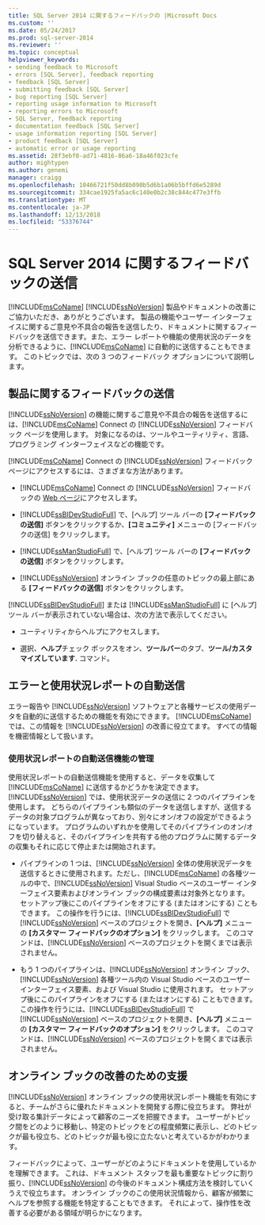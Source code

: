 ```yaml
---
title: SQL Server 2014 に関するフィードバックの |Microsoft Docs
ms.custom: ''
ms.date: 05/24/2017
ms.prod: sql-server-2014
ms.reviewer: ''
ms.topic: conceptual
helpviewer_keywords:
- sending feedback to Microsoft
- errors [SQL Server], feedback reporting
- feedback [SQL Server]
- submitting feedback [SQL Server]
- bug reporting [SQL Server]
- reporting usage information to Microsoft
- reporting errors to Microsoft
- SQL Server, feedback reporting
- documentation feedback [SQL Server]
- usage information reporting [SQL Server]
- product feedback [SQL Server]
- automatic error or usage reporting
ms.assetid: 28f3ebf0-ad71-4816-86a6-18a46f023cfe
author: mightypen
ms.author: genemi
manager: craigg
ms.openlocfilehash: 10466721f50dd8b090b5d6b1a06b5bffd6e5289d
ms.sourcegitcommit: 334cae1925fa5ac6c140e0b2c38c844c477e3ffb
ms.translationtype: MT
ms.contentlocale: ja-JP
ms.lasthandoff: 12/13/2018
ms.locfileid: "53376744"
---
```

# <a name="providing-feedback-for-sql-server-2014"></a>SQL Server 2014 に関するフィードバックの送信
  [!INCLUDE[msCoName](../includes/msconame-md.md)] [!INCLUDE[ssNoVersion](../includes/ssnoversion-md.md)] 製品やドキュメントの改善にご協力いただき、ありがとうございます。 製品の機能やユーザー インターフェイスに関するご意見や不具合の報告を送信したり、ドキュメントに関するフィードバックを送信できます。また、エラー レポートや機能の使用状況のデータを分析できるように、[!INCLUDE[msCoName](../includes/msconame-md.md)] に自動的に送信することもできます。 このトピックでは、次の 3 つのフィードバック オプションについて説明します。  
  
## <a name="submitting-feedback-about-the-product"></a>製品に関するフィードバックの送信  
 [!INCLUDE[ssNoVersion](../includes/ssnoversion-md.md)] の機能に関するご意見や不具合の報告を送信するには、[!INCLUDE[msCoName](../includes/msconame-md.md)] Connect の [!INCLUDE[ssNoVersion](../includes/ssnoversion-md.md)] フィードバック ページを使用します。 対象になるのは、ツールやユーティリティ、言語、プログラミング インターフェイスなどの機能です。  
  
 [!INCLUDE[msCoName](../includes/msconame-md.md)] Connect の [!INCLUDE[ssNoVersion](../includes/ssnoversion-md.md)] フィードバック ページにアクセスするには、さまざまな方法があります。  
  
-   [!INCLUDE[msCoName](../includes/msconame-md.md)] Connect の [!INCLUDE[ssNoVersion](../includes/ssnoversion-md.md)] フィードバックの [Web ページ](https://go.microsoft.com/fwlink/?linkid=34178)にアクセスします。  
  
-   [!INCLUDE[ssBIDevStudioFull](../includes/ssbidevstudiofull-md.md)] で、[ヘルプ] ツール バーの **[フィードバックの送信]** ボタンをクリックするか、**[コミュニティ]** メニューの [フィードバックの送信] をクリックします。  
  
-   [!INCLUDE[ssManStudioFull](../includes/ssmanstudiofull-md.md)] で、[ヘルプ] ツール バーの **[フィードバックの送信]** ボタンをクリックします。  
  
-   [!INCLUDE[ssNoVersion](../includes/ssnoversion-md.md)] オンライン ブックの任意のトピックの最上部にある **[フィードバックの送信]** ボタンをクリックします。  
  
 [!INCLUDE[ssBIDevStudioFull](../includes/ssbidevstudiofull-md.md)] または [!INCLUDE[ssManStudioFull](../includes/ssmanstudiofull-md.md)] に [ヘルプ] ツール バーが表示されていない場合は、次の方法で表示してください。  
  
-   ユーティリティからヘルプにアクセスします。  
  
-   選択、**ヘルプ**チェック ボックスをオン、**ツールバー**のタブ、**ツール/カスタマイズしています.** コマンド。  
  
## <a name="automatic-error-and-usage-reporting"></a>エラーと使用状況レポートの自動送信  
 エラー報告や [!INCLUDE[ssNoVersion](../includes/ssnoversion-md.md)] ソフトウェアと各種サービスの使用データを自動的に送信するための機能を有効にできます。 [!INCLUDE[msCoName](../includes/msconame-md.md)] では、この情報を [!INCLUDE[ssNoVersion](../includes/ssnoversion-md.md)] の改善に役立てます。 すべての情報を機密情報として扱います。  
  
### <a name="managing-automatic-usage-reporting"></a>使用状況レポートの自動送信機能の管理  
 使用状況レポートの自動送信機能を使用すると、データを収集して [!INCLUDE[msCoName](../includes/msconame-md.md)] に送信するかどうかを決定できます。 [!INCLUDE[ssNoVersion](../includes/ssnoversion-md.md)] では、使用状況データの送信に 2 つのパイプラインを使用します。 どちらのパイプラインも類似のデータを送信しますが、送信するデータの対象プログラムが異なっており、別々にオン/オフの設定ができるようになっています。 プログラムのいずれかを使用してそのパイプラインのオン/オフを切り替えると、そのパイプラインを共有する他のプログラムに関するデータの収集もそれに応じて停止または開始されます。  
  
-   パイプラインの 1 つは、[!INCLUDE[ssNoVersion](../includes/ssnoversion-md.md)] 全体の使用状況データを送信するときに使用されます。ただし、[!INCLUDE[msCoName](../includes/msconame-md.md)] の各種ツールの中で、[!INCLUDE[ssNoVersion](../includes/ssnoversion-md.md)] Visual Studio ベースのユーザー インターフェイス要素およびオンライン ブックの構成要素は対象外となります。 セットアップ後にこのパイプラインをオフにする (またはオンにする) こともできます。 この操作を行うには、[!INCLUDE[ssBIDevStudioFull](../includes/ssbidevstudiofull-md.md)] で [!INCLUDE[ssNoVersion](../includes/ssnoversion-md.md)] ベースのプロジェクトを開き、**[ヘルプ]** メニューの **[カスタマー フィードバックのオプション]** をクリックします。 このコマンドは、[!INCLUDE[ssNoVersion](../includes/ssnoversion-md.md)] ベースのプロジェクトを開くまでは表示されません。  
  
-   もう 1 つのパイプラインは、[!INCLUDE[ssNoVersion](../includes/ssnoversion-md.md)] オンライン ブック、[!INCLUDE[ssNoVersion](../includes/ssnoversion-md.md)] 各種ツール内の Visual Studio ベースのユーザー インターフェイス要素、および Visual Studio に使用されます。 セットアップ後にこのパイプラインをオフにする (またはオンにする) こともできます。 この操作を行うには、[!INCLUDE[ssBIDevStudioFull](../includes/ssbidevstudiofull-md.md)] で [!INCLUDE[ssNoVersion](../includes/ssnoversion-md.md)] ベースのプロジェクトを開き、**[ヘルプ]** メニューの **[カスタマー フィードバックのオプション]** をクリックします。 このコマンドは、[!INCLUDE[ssNoVersion](../includes/ssnoversion-md.md)] ベースのプロジェクトを開くまでは表示されません。  
  
## <a name="helping-build-a-better-books-online"></a>オンライン ブックの改善のための支援  
 [!INCLUDE[ssNoVersion](../includes/ssnoversion-md.md)] オンライン ブックの使用状況レポート機能を有効にすると、チームがさらに優れたドキュメントを開発する際に役立ちます。 弊社が受け取る集計データによって顧客のニーズを把握できます。 ユーザーがトピック間をどのように移動し、特定のトピックをどの程度頻繁に表示し、どのトピックが最も役立ち、どのトピックが最も役に立たないと考えているかがわかります。  
  
 フィードバックによって、ユーザーがどのようにドキュメントを使用しているかを理解できます。 これは、ドキュメント スタッフを最も重要なトピックに割り振り、[!INCLUDE[ssNoVersion](../includes/ssnoversion-md.md)] の今後のドキュメント構成方法を検討していくうえで役立ちます。 オンライン ブックのこの使用状況情報から、顧客が頻繁にヘルプを参照する機能を特定することもできます。 それによって、操作性を改善する必要がある領域が明らかになります。  
  
  
